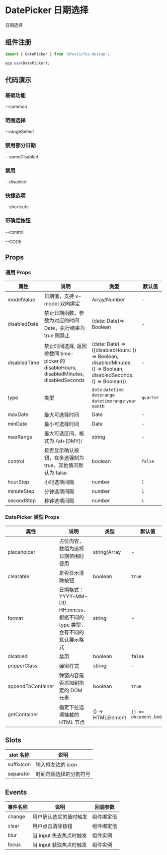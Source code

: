 # DatePicker 日期选择

日期选择

## 组件注册

```js
import { DatePicker } from '@fesjs/fes-design';

app.use(DatePicker);
```

## 代码演示

### 基础功能

--common

### 范围选择

--rangeSelect

### 禁用部分日期

--someDisabled

### 禁用

--disabled

### 快捷选项

--shortcuts

### 带确定按钮

--control

--CODE

## Props

### 通用 Props

| 属性         | 说明                                                                                   | 类型                                                                                                             | 默认值    |
| ------------ | -------------------------------------------------------------------------------------- | ---------------------------------------------------------------------------------------------------------------- | --------- |
| modelValue   | 日期值，支持 v-model 双向绑定                                                          | Array/Number                                                                                                     | -         |
| disabledDate | 禁止日期函数，参数为对应的时间 Date，执行结果为 true 则禁止                            | (date: Date)=> Boolean                                                                                           | -         |
| disabledTime | 禁止时间选择, 返回参数同 time-picker 的 disableHours, disabledMinutes, disabledSeconds | (date: Date) => ({disabledHours: () => Boolean, disabledMinutes: () => Boolean, disabledSeconds: () => Boolean}) | -         |
| type         | 类型                                                                                   | `date` `datetime` `daterange` `datetimerange` `year` `month`                                                     | `quarter` |
| maxDate      | 最大可选择时间                                                                         | Date                                                                                                             | -         |
| minDate      | 最小可选择时间                                                                         | Date                                                                                                             | -         |
| maxRange     | 最大可选区间，格式为 /\d+[DMY]/                                                        | string                                                                                                           | -         |
| control      | 是否显示确认按钮，在多选强制为 true，其他情况默认为 false                              | boolean                                                                                                          | `false`   |
| hourStep     | 小时选项间隔                                                                           | number                                                                                                           | `1`       |
| minuteStep   | 分钟选项间隔                                                                           | number                                                                                                           | `1`       |
| secondStep   | 秒钟选项间隔                                                                           | number                                                                                                           | `1`       |

### DatePicker 类型 Props

| 属性              | 说明                                                                        | 类型              | 默认值                |
| ----------------- | --------------------------------------------------------------------------- | ----------------- | --------------------- |
| placeholder       | 占位内容，数组为选择日期范围时使用                                          | string/Array      | -                     |
| clearable         | 是否显示清除按钮                                                            | boolean           | `true`                |
| format            | 日期格式：YYYY-MM-DD HH:mm:ss，根据不同的 type 类型，会有不同的默认展示格式 | string            | -                     |
| disabled          | 禁用                                                                        | boolean           | `false`               |
| popperClass       | 弹窗样式                                                                    | string            | -                     |
| appendToContainer | 弹窗内容是否添加到指定的 DOM 元素                                           | boolean           | `true`                |
| getContainer      | 指定下拉选项挂载的 HTML 节点                                                | () => HTMLElement | `() => document.body` |

## Slots

| slot 名称  | 说明                   |
| ---------- | ---------------------- |
| suffixIcon | 输入框左边的 icon      |
| separator  | 时间范围选择的分割符号 |

## Events

| 事件名称 | 说明                    | 回调参数   |
| -------- | ----------------------- | ---------- |
| change   | 用户确认选定的值时触发  | 组件绑定值 |
| clear    | 用户点击清除按钮        | 组件绑定值 |
| blur     | 当 input 失去焦点时触发 | 组件实例   |
| focus    | 当 input 获取焦点时触发 | 组件实例   |

